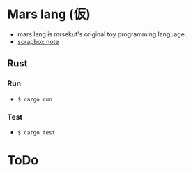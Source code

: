# Mars lang (仮)

- mars lang is mrsekut's original toy programming language.
- [scrapbox note](https://scrapbox.io/mrsekut-p/marslang)

## Rust

### Run

- `$ cargo run`

### Test

- `$ cargo test`

# ToDo
